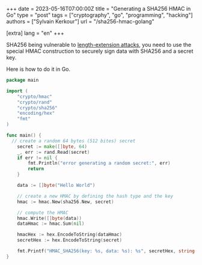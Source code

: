 +++
date = 2023-05-16T07:00:00Z
title = "Generating a SHA256 HMAC in Go"
type = "post"
tags = ["cryptography", "go", "programming", "hacking"]
authors = ["Sylvain Kerkour"]
url = "/sha256-hmac-golang"

[extra]
lang = "en"
+++

SHA256 being vulnerable to [length-extension attacks](https://crypto.stackexchange.com/questions/3978/understanding-the-length-extension-attack), you need to use the special HMAC construction to securely sign data with SHA256 and a secret key.

Here is how to do it in Go.


```go
package main

import (
	"crypto/hmac"
	"crypto/rand"
	"crypto/sha256"
	"encoding/hex"
	"fmt"
)

func main() {
  // create a random 64 bytes (512 bites) secret
	secret := make([]byte, 64)
	_, err := rand.Read(secret)
	if err != nil {
		fmt.Println("error generating a random secret:", err)
		return
	}

	data := []byte("Hello World")

	// create a new HMAC by defining the hash type and the key
	hmac := hmac.New(sha256.New, secret)

	// compute the HMAC
	hmac.Write([]byte(data))
	dataHmac := hmac.Sum(nil)

	hmacHex := hex.EncodeToString(dataHmac)
	secretHex := hex.EncodeToString(secret)

	fmt.Printf("HMAC_SHA256(key: %s, data: %s): %s", secretHex, string(data), hmacHex)
}
```
